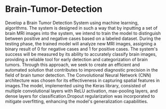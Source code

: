 # Brain-Tumor-Detection
Develop a Brain Tumor Detection System using machine learning, algorithms. The system is designed in
such a way that by inputting a set of brain MRI images into the system, we intend to train the model to
distinguish between positive and negative cases based on a labeled dataset. During the testing phase, the
trained model will analyze new MRI images, assigning a binary result of 0 for negative cases and 1 for
positive cases. The system's success will be measured by its ability to accurately classify brain images,
providing a reliable tool for early detection and categorization of brain tumors. Through this approach, 
we seek to create an efficient and automated solution that contributes to improved diagnostic precision in
the field of brain tumor detection.
The Convolutional Neural Network (CNN) architecture was chosen for its effectiveness in capturing spatial 
features in images.The model, implemented using the Keras library, consisted of multiple convolutional layers
with ReLU activation, max-pooling layers, and dense layers for classification.Dropout regularization was 
incorporated to mitigate overfitting, enhancing the model's generalization capabilities.
